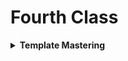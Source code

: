# Fourth Class

<details>
<summary><b>Template Mastering</b></summary>

Using template mastering we can reduce our code. After applying master template method we need to write same code multiple time.

### Linking Navbar:
---
+ From the `urls.py` path we need to href linking:
    ```python
        path('home/',home, name='homePage')
    ```

</details>